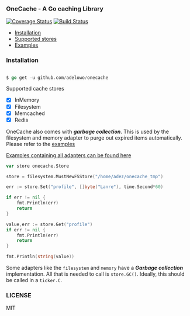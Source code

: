 ### OneCache - A Go caching Library

[![Coverage Status](https://coveralls.io/repos/github/adelowo/onecache/badge.svg)](https://coveralls.io/github/adelowo/onecache)
[![Build Status](https://img.shields.io/travis/adelowo/onecache/master.svg?style=flat-square)](https://travis-ci.org/adelowo/onecache.svg?branch=master)

- [Installation](#install)
- [Supported stores](#stores)
- [Examples](#eg)

<div id="install"></div>

### Installation

```go

$ go get -u github.com/adelowo/onecache

```

<div id="stores"></div>

Supported cache stores

- [x] InMemory 
- [x] Filesystem
- [x] Memcached
- [x] Redis

OneCache also comes with ___garbage collection___. This is used by the filesystem and memory adapter to purge out expired items automatically. Please refer to the [examples][eg]


<div id="eg"></div>

[Examples containing all adapters can be found here][eg]

```go
var store onecache.Store

store = filesystem.MustNewFSStore("/home/adez/onecache_tmp")

err := store.Set("profile", []byte("Lanre"), time.Second*60)

if err != nil {
	fmt.Println(err)
	return
}

value,err := store.Get("profile")
if err != nil {
	fmt.Println(err)
	return
}

fmt.Println(string(value))
```

Some adapters like the `filesystem` and `memory` have a ___Garbage collection___ implementation. All
that is needed to call is `store.GC()`. Ideally, this should be called in a `ticker.C`. 

### LICENSE
MIT

[eg]: https://github.com/adelowo/onecache/blob/master/_examples/main.go
